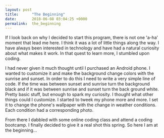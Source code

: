 ```yaml
---
layout: post
title:      "The Beginning"
date:       2018-06-08 03:04:25 +0000
permalink:  the_beginning
---
```



If I look back on why I decided to start this program, there is not one 'a-ha' moment that lead me here. I think it was a lot of little things along the way. I have always been interested in technology and have had a natural curiosity about what makes it work. In that quest to learn more, I stumbled upon coding. 

I had never given it much thought until I purchased an Android phone. I wanted to customize it and make the background change colors with the sunrise and sunset. In order to do this I need to write a very simple line of code. If the time was between sunset and sunrise turn the background black and if it was between sunrise and sunset turn the back ground white. Pretty basic stuff, but enough to spark my curiosity. I thought what other things could I customize. I started to tweek my phone more and more. I set it to change the phone's wallpaper with the change in weather conditions. Each condition had a corresponding photo. 

From there I dabbled with some online coding class and attend a coding bootcamp. I finally decided to give it a real shot this spring. So here I am at the beginning...
